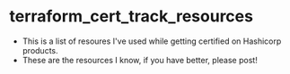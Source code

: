 # terraform_cert_track_resources

- This is a list of resoures I've used while getting certified on Hashicorp products.
- These are the resources I know, if you have better, please post!
